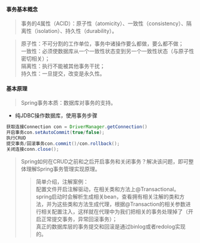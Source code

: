 #### 事务基本概念
>事务的4属性（ACID）：原子性（atomicity）、一致性（consistency）、隔离性（isolation）、持久性（durability）。

>原子性：不可分割的工作单位，事务中诸操作要么都做，要么都不做；  
一致性：必须使数据库从一个一致性状态变到另一个一致性状态（与原子性密切相关）；  
隔离性：执行不能被其他事务干扰；  
持久性：一旦提交，改变是永久性。

#### 基本原理
>Spring事务本质：数据库对事务的支持。
- 纯JDBC操作数据库，使用事务步骤

```java 
获取连接Connection con = DriverManager.getConnection()
开启事务con.setAutoCommit(true/false);
执行CRUD
提交事务/回滚事务con.commit()/con.rollback();
关闭连接conn.close();
```

>Spring如何在CRUD之前和之后开启事务和关闭事务？解决该问题，即可整体理解Spring事务管理实现原理。    
>>简单介绍，注解案例：  
配置文件开启注解驱动，在相关类和方法上@Transactional。  
spring启动时会解析生成相关bean，查看拥有相关注解的类和方法，并为这些类和方法生成代理，根据@Transaction的相关参数进行相关配置注入，这样就在代理中为我们把相关的事务处理掉了（开启正常提交事务，异常回滚事务）；  
真正的数据库层的事务提交和回滚是通过binlog或者redolog实现的。